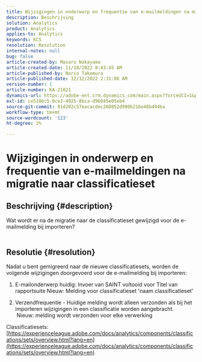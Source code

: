 ```yaml
---
title: Wijzigingen in onderwerp en frequentie van e-mailmeldingen na migratie naar classificatieset
description: Beschrijving
solution: Analytics
product: Analytics
applies-to: Analytics
keywords: KCS
resolution: Resolution
internal-notes: null
bug: false
article-created-by: Masaru Nakayama
article-created-date: 11/18/2022 8:43:45 AM
article-published-by: Norio Takemura
article-published-date: 12/12/2022 2:31:08 AM
version-number: 1
article-number: KA-21021
dynamics-url: https://adobe-ent.crm.dynamics.com/main.aspx?forceUCI=1&pagetype=entityrecord&etn=knowledgearticle&id=cb889f1b-1d67-ed11-9561-6045bd006239
exl-id: ce5186c5-0ce2-4925-8bca-d96945e05eb4
source-git-commit: 91d202c57eacacdec260852d990b216e48b494ba
workflow-type: tm+mt
source-wordcount: '123'
ht-degree: 2%

---
```


# Wijzigingen in onderwerp en frequentie van e-mailmeldingen na migratie naar classificatieset

## Beschrijving {#description}

Wat wordt er na de migratie naar de classificatieset gewijzigd voor de e-mailmelding bij importeren?
<br> 

## Resolutie {#resolution}


Nadat u bent gemigreerd naar de nieuwe classificatiesets, worden de volgende wijzigingen doorgevoerd voor de e-mailmelding bij importeren:



1. E-mailonderwerp huidig: Invoer van SAINT voltooid voor Titel van rapportsuite Nieuw: Melding voor classificatieset &#39;naam classificatieset&#39;

2. Verzendfrequentie - Huidige melding wordt alleen verzonden als bij het importeren wijzigingen in een classificatie worden aangebracht.
   Nieuw: melding wordt verzonden voor elke verwerking

Classificatiesets:
[https://experienceleague.adobe.com/docs/analytics/components/classifications/sets/overview.html?lang=en](https://experienceleague.adobe.com/docs/analytics/components/classifications/sets/overview.html?lang=en)
